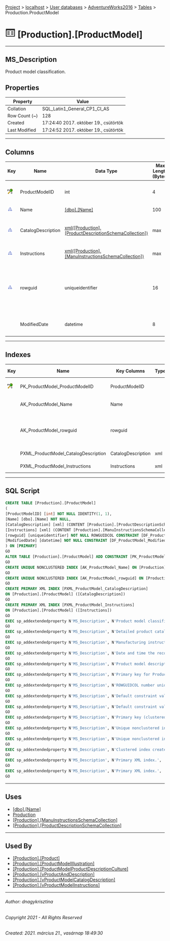 #### 

[Project](../../../../index.md) > [localhost](../../../index.md) > [User databases](../../index.md) > [AdventureWorks2016](../index.md) > [Tables](Tables.md) > Production.ProductModel

# ![Tables](../../../../Images/Table32.png) [Production].[ProductModel]

---

## <a name="#description"></a>MS_Description

Product model classification.

## <a name="#properties"></a>Properties

| Property | Value |
|---|---|
| Collation | SQL_Latin1_General_CP1_CI_AS |
| Row Count (~) | 128 |
| Created | 17:24:40 2017. október 19., csütörtök |
| Last Modified | 17:24:52 2017. október 19., csütörtök |


---

## <a name="#columns"></a>Columns

| Key | Name | Data Type | Max Length (Bytes) | Nullability | Identity | Default | Description |
|---|---|---|---|---|---|---|---|
| [![Cluster Primary Key PK_ProductModel_ProductModelID: ProductModelID](../../../../Images/pkcluster.png)](#indexes) | ProductModelID | int | 4 | NOT NULL | 1 - 1 |  | _Primary key for ProductModel records._ |
| [![Indexes AK_ProductModel_Name](../../../../Images/Index.png)](#indexes) | Name | [[dbo].[Name]](../Programmability/Types/User-Defined_Data_Types/Name.md) | 100 | NOT NULL |  |  | _Product model description._ |
| [![Indexes PXML_ProductModel_CatalogDescription](../../../../Images/Index.png)](#indexes) | CatalogDescription | [xml([Production].[ProductDescriptionSchemaCollection])](../Programmability/Types/XML_Schema_Collections/ProductDescriptionSchemaCollection.md) | max | NULL allowed |  |  | _Detailed product catalog information in xml format._ |
| [![Indexes PXML_ProductModel_Instructions](../../../../Images/Index.png)](#indexes) | Instructions | [xml([Production].[ManuInstructionsSchemaCollection])](../Programmability/Types/XML_Schema_Collections/ManuInstructionsSchemaCollection.md) | max | NULL allowed |  |  | _Manufacturing instructions in xml format._ |
| [![Indexes AK_ProductModel_rowguid](../../../../Images/Index.png)](#indexes) | rowguid | uniqueidentifier | 16 | NOT NULL |  | (newid()) | _ROWGUIDCOL number uniquely identifying the record. Used to support a merge replication sample._ |
|  | ModifiedDate | datetime | 8 | NOT NULL |  | (getdate()) | _Date and time the record was last updated._ |


---

## <a name="#indexes"></a>Indexes

| Key | Name | Key Columns | Type | Unique | XML Type | Description |
|---|---|---|---|---|---|---|
| [![Cluster Primary Key PK_ProductModel_ProductModelID: ProductModelID](../../../../Images/pkcluster.png)](#indexes) | PK_ProductModel_ProductModelID | ProductModelID |  | YES |  | _Primary key (clustered) constraint_ |
|  | AK_ProductModel_Name | Name |  | YES |  | _Unique nonclustered index._ |
|  | AK_ProductModel_rowguid | rowguid |  | YES |  | _Unique nonclustered index. Used to support replication samples._ |
|  | PXML_ProductModel_CatalogDescription | CatalogDescription | xml |  | Primary | _Primary XML index._ |
|  | PXML_ProductModel_Instructions | Instructions | xml |  | Primary | _Primary XML index._ |


---

## <a name="#sqlscript"></a>SQL Script

```sql
CREATE TABLE [Production].[ProductModel]
(
[ProductModelID] [int] NOT NULL IDENTITY(1, 1),
[Name] [dbo].[Name] NOT NULL,
[CatalogDescription] [xml] (CONTENT [Production].[ProductDescriptionSchemaCollection]) NULL,
[Instructions] [xml] (CONTENT [Production].[ManuInstructionsSchemaCollection]) NULL,
[rowguid] [uniqueidentifier] NOT NULL ROWGUIDCOL CONSTRAINT [DF_ProductModel_rowguid] DEFAULT (newid()),
[ModifiedDate] [datetime] NOT NULL CONSTRAINT [DF_ProductModel_ModifiedDate] DEFAULT (getdate())
) ON [PRIMARY]
GO
ALTER TABLE [Production].[ProductModel] ADD CONSTRAINT [PK_ProductModel_ProductModelID] PRIMARY KEY CLUSTERED  ([ProductModelID]) ON [PRIMARY]
GO
CREATE UNIQUE NONCLUSTERED INDEX [AK_ProductModel_Name] ON [Production].[ProductModel] ([Name]) ON [PRIMARY]
GO
CREATE UNIQUE NONCLUSTERED INDEX [AK_ProductModel_rowguid] ON [Production].[ProductModel] ([rowguid]) ON [PRIMARY]
GO
CREATE PRIMARY XML INDEX [PXML_ProductModel_CatalogDescription]
ON [Production].[ProductModel] ([CatalogDescription])
GO
CREATE PRIMARY XML INDEX [PXML_ProductModel_Instructions]
ON [Production].[ProductModel] ([Instructions])
GO
EXEC sp_addextendedproperty N'MS_Description', N'Product model classification.', 'SCHEMA', N'Production', 'TABLE', N'ProductModel', NULL, NULL
GO
EXEC sp_addextendedproperty N'MS_Description', N'Detailed product catalog information in xml format.', 'SCHEMA', N'Production', 'TABLE', N'ProductModel', 'COLUMN', N'CatalogDescription'
GO
EXEC sp_addextendedproperty N'MS_Description', N'Manufacturing instructions in xml format.', 'SCHEMA', N'Production', 'TABLE', N'ProductModel', 'COLUMN', N'Instructions'
GO
EXEC sp_addextendedproperty N'MS_Description', N'Date and time the record was last updated.', 'SCHEMA', N'Production', 'TABLE', N'ProductModel', 'COLUMN', N'ModifiedDate'
GO
EXEC sp_addextendedproperty N'MS_Description', N'Product model description.', 'SCHEMA', N'Production', 'TABLE', N'ProductModel', 'COLUMN', N'Name'
GO
EXEC sp_addextendedproperty N'MS_Description', N'Primary key for ProductModel records.', 'SCHEMA', N'Production', 'TABLE', N'ProductModel', 'COLUMN', N'ProductModelID'
GO
EXEC sp_addextendedproperty N'MS_Description', N'ROWGUIDCOL number uniquely identifying the record. Used to support a merge replication sample.', 'SCHEMA', N'Production', 'TABLE', N'ProductModel', 'COLUMN', N'rowguid'
GO
EXEC sp_addextendedproperty N'MS_Description', N'Default constraint value of GETDATE()', 'SCHEMA', N'Production', 'TABLE', N'ProductModel', 'CONSTRAINT', N'DF_ProductModel_ModifiedDate'
GO
EXEC sp_addextendedproperty N'MS_Description', N'Default constraint value of NEWID()', 'SCHEMA', N'Production', 'TABLE', N'ProductModel', 'CONSTRAINT', N'DF_ProductModel_rowguid'
GO
EXEC sp_addextendedproperty N'MS_Description', N'Primary key (clustered) constraint', 'SCHEMA', N'Production', 'TABLE', N'ProductModel', 'CONSTRAINT', N'PK_ProductModel_ProductModelID'
GO
EXEC sp_addextendedproperty N'MS_Description', N'Unique nonclustered index.', 'SCHEMA', N'Production', 'TABLE', N'ProductModel', 'INDEX', N'AK_ProductModel_Name'
GO
EXEC sp_addextendedproperty N'MS_Description', N'Unique nonclustered index. Used to support replication samples.', 'SCHEMA', N'Production', 'TABLE', N'ProductModel', 'INDEX', N'AK_ProductModel_rowguid'
GO
EXEC sp_addextendedproperty N'MS_Description', N'Clustered index created by a primary key constraint.', 'SCHEMA', N'Production', 'TABLE', N'ProductModel', 'INDEX', N'PK_ProductModel_ProductModelID'
GO
EXEC sp_addextendedproperty N'MS_Description', N'Primary XML index.', 'SCHEMA', N'Production', 'TABLE', N'ProductModel', 'INDEX', N'PXML_ProductModel_CatalogDescription'
GO
EXEC sp_addextendedproperty N'MS_Description', N'Primary XML index.', 'SCHEMA', N'Production', 'TABLE', N'ProductModel', 'INDEX', N'PXML_ProductModel_Instructions'
GO

```


---

## <a name="#uses"></a>Uses

* [[dbo].[Name]](../Programmability/Types/User-Defined_Data_Types/Name.md)
* [Production](../Security/Schemas/Production.md)
* [[Production].[ManuInstructionsSchemaCollection]](../Programmability/Types/XML_Schema_Collections/ManuInstructionsSchemaCollection.md)
* [[Production].[ProductDescriptionSchemaCollection]](../Programmability/Types/XML_Schema_Collections/ProductDescriptionSchemaCollection.md)


---

## <a name="#usedby"></a>Used By

* [[Production].[Product]](Product.md)
* [[Production].[ProductModelIllustration]](ProductModelIllustration.md)
* [[Production].[ProductModelProductDescriptionCulture]](ProductModelProductDescriptionCulture.md)
* [[Production].[vProductAndDescription]](../Views/vProductAndDescription.md)
* [[Production].[vProductModelCatalogDescription]](../Views/vProductModelCatalogDescription.md)
* [[Production].[vProductModelInstructions]](../Views/vProductModelInstructions.md)


---

###### Author:  dnagykrisztina

###### Copyright 2021 - All Rights Reserved

###### Created: 2021. március 21., vasárnap 18:49:30

